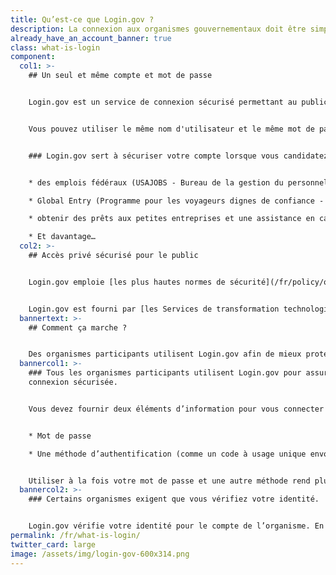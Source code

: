 ```yaml
---
title: Qu’est-ce que Login.gov ?
description: La connexion aux organismes gouvernementaux doit être simple — et sécurisée.
already_have_an_account_banner: true
class: what-is-login
component:
  col1: >-
    ## Un seul et même compte et mot de passe


    Login.gov est un service de connexion sécurisé permettant au public d’accéder aux organismes fédéraux participants. Les organismes participants vous demanderont de créer un compte Login.gov afin de pouvoir accéder en toute sécurité aux informations vous concernant sur leur site Web ou application.


    Vous pouvez utiliser le même nom d'utilisateur et le même mot de passe pour accéder à n'importe quel organisme partenaire de Login.gov. Cela simplifie vos démarches et évite de devoir se souvenir de plusieurs noms d'utilisateur et mots de passe.


    ### Login.gov sert à sécuriser votre compte lorsque vous candidatez pour


    * des emplois fédéraux (USAJOBS - Bureau de la gestion du personnel)

    * Global Entry (Programme pour les voyageurs dignes de confiance - Département de la sécurité intérieure)

    * obtenir des prêts aux petites entreprises et une assistance en cas de catastrophe (Administration des petites entreprises)

    * Et davantage…
  col2: >-
    ## Accès privé sécurisé pour le public


    Login.gov emploie [les plus hautes normes de sécurité](/fr/policy/our-security-practices/) pour protéger vos informations, y compris lors de la vérification de l’identité et [de l’authentification à deux facteurs](/fr/help/get-started/authentication-methods/).


    Login.gov est fourni par [les Services de transformation technologique (TTS)](https://www.gsa.gov/tts).
  bannertext: >-
    ## Comment ça marche ?


    Des organismes participants utilisent Login.gov afin de mieux protéger leurs utilisateurs. Lorsque vous essayez de vous connecter à un organisme participant, vous êtes invité à vous connecter ou à créer un compte sur Login.gov avant de pouvoir accéder à votre profil auprès de cet organisme.
  bannercol1: >-
    ### Tous les organismes participants utilisent Login.gov pour assurer une
    connexion sécurisée.


    Vous devez fournir deux éléments d’information pour vous connecter en toute sécurité et protéger vos informations. 


    * Mot de passe

    * Une méthode d’authentification (comme un code à usage unique envoyé sur votre téléphone ou une application d’authentification)


    Utiliser à la fois votre mot de passe et une autre méthode rend plus difficile l'accès à vos informations par des tiers.
  bannercol2: >-
    ### Certains organismes exigent que vous vérifiez votre identité. 


    Login.gov vérifie votre identité pour le compte de l’organisme. En envoyant des informations personnelles identifiables telles qu’une pièce d’identité comportant votre photo, vous pourrez confirmer votre identité. Nous pouvons uniquement confirmer votre identité et ne déterminons pas l’admissibilité aux services des organismes.
permalink: /fr/what-is-login/
twitter_card: large
image: /assets/img/login-gov-600x314.png
---
```

